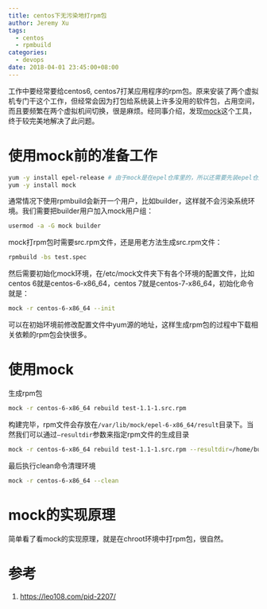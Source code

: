 ```yaml
---
title: centos下无污染地打rpm包
author: Jeremy Xu
tags:
  - centos
  - rpmbuild
categories:
  - devops
date: 2018-04-01 23:45:00+08:00
---
```


工作中要经常要给centos6, centos7打某应用程序的rpm包。原来安装了两个虚拟机专门干这个工作，但经常会因为打包给系统装上许多没用的软件包，占用空间，而且要频繁在两个虚拟机间切换，很是麻烦。经同事介绍，发现[mock](https://github.com/rpm-software-management/mock)这个工具，终于较完美地解决了此问题。

# 使用mock前的准备工作

```bash
yum -y install epel-release # 由于mock是在epel仓库里的，所以还需要先装epel仓库
yum -y install mock
```

通常情况下使用rpmbuild会新开一个用户，比如builder，这样就不会污染系统环境。我们需要把builder用户加入mock用户组：

```bash
usermod -a -G mock builder
```

mock打rpm包时需要src.rpm文件，还是用老方法生成src.rpm文件：

```bash
rpmbuild -bs test.spec
```

然后需要初始化mock环境，在/etc/mock文件夹下有各个环境的配置文件，比如centos 6就是centos-6-x86_64，centos 7就是centos-7-x86_64，初始化命令就是：

```bash
mock -r centos-6-x86_64 --init
```

可以在初始环境前修改配置文件中yum源的地址，这样生成rpm包的过程中下载相关依赖的rpm包会快很多。

# 使用mock

生成rpm包

```bash
mock -r centos-6-x86_64 rebuild test-1.1-1.src.rpm
```

构建完毕，rpm文件会存放在`/var/lib/mock/epel-6-x86_64/result`目录下。当然我们可以通过`–resultdir`参数来指定rpm文件的生成目录

```bash
mock -r centos-6-x86_64 rebuild test-1.1-1.src.rpm --resultdir=/home/builder/rpms
```

最后执行clean命令清理环境

```bash
mock -r centos-6-x86_64 --clean
```

# mock的实现原理

简单看了看mock的实现原理，就是在chroot环境中打rpm包，很自然。

# 参考

1. https://leo108.com/pid-2207/
